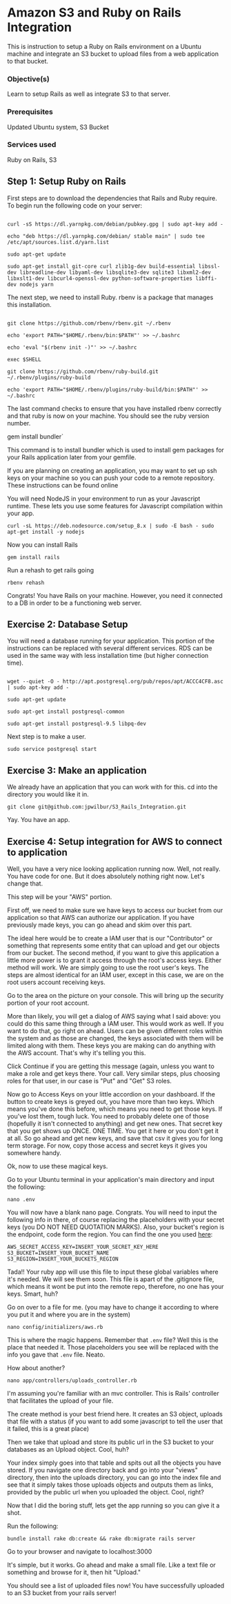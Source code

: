 # Amazon S3 and Ruby on Rails Integration



This is instruction to setup a Ruby on Rails environment on a Ubuntu machine and integrate an S3 bucket to upload files from a web application to that bucket.

### Objective(s)

Learn to setup Rails as well as integrate S3 to that server.

### Prerequisites

Updated Ubuntu system, S3 Bucket

### Services used

Ruby on Rails, S3

## Step 1: Setup Ruby on Rails

First steps are to download the dependencies that Rails and Ruby require. To begin run the following code on your server:

```curl -sL https://deb.nodesource.com/setup_8.x | sudo -E bash -

curl -sS https://dl.yarnpkg.com/debian/pubkey.gpg | sudo apt-key add -

echo "deb https://dl.yarnpkg.com/debian/ stable main" | sudo tee /etc/apt/sources.list.d/yarn.list

sudo apt-get update

sudo apt-get install git-core curl zlib1g-dev build-essential libssl-dev libreadline-dev libyaml-dev libsqlite3-dev sqlite3 libxml2-dev libxslt1-dev libcurl4-openssl-dev python-software-properties libffi-dev nodejs yarn
```



The next step, we need to install Ruby. rbenv is a package that manages this installation.

```cd

git clone https://github.com/rbenv/rbenv.git ~/.rbenv

echo 'export PATH="$HOME/.rbenv/bin:$PATH"' >> ~/.bashrc

echo 'eval "$(rbenv init -)"' >> ~/.bashrc

exec $SHELL

git clone https://github.com/rbenv/ruby-build.git ~/.rbenv/plugins/ruby-build

echo 'export PATH="$HOME/.rbenv/plugins/ruby-build/bin:$PATH"' >> ~/.bashrc
```



The last command checks to ensure that you have installed rbenv correctly and that ruby is now on your machine. You should see the ruby version number.

gem install bundler`


This command is to install bundler which is used to install gem packages for your Rails application later from your gemfile.

If you are planning on creating an application, you may want to set up ssh keys on your machine so you can push your code to a remote repository. These instructions can be found online

You will need NodeJS in your environment to run as your Javascript runtime. These lets you use some features for Javascript compilation within your app.

`curl -sL https://deb.nodesource.com/setup_8.x | sudo -E bash - sudo apt-get install -y nodejs`


Now you can install Rails

`gem install rails`


Run a rehash to get rails going

`rbenv rehash`


Congrats! You have Rails on your machine. However, you need it connected to a DB in order to be a functioning web server.

## Exercise 2: Database Setup

You will need a database running for your application. This portion of the instructions can be replaced with several different services. RDS can be used in the same way with less installation time (but higher connection time).

```sudo sh -c "echo 'deb http://apt.postgresql.org/pub/repos/apt/ xenial-pgdg main' > /etc/apt/sources.list.d/pgdg.list"

wget --quiet -O - http://apt.postgresql.org/pub/repos/apt/ACCC4CF8.asc | sudo apt-key add -

sudo apt-get update

sudo apt-get install postgresql-common

sudo apt-get install postgresql-9.5 libpq-dev
```



Next step is to make a user.

`sudo service postgresql start`


## Exercise 3: Make an application

We already have an application that you can work with for this. cd into the directory you would like it in.

`git clone git@github.com:jpwilbur/S3_Rails_Integration.git`


Yay. You have an app.

## Exercise 4: Setup integration for AWS to connect to application

Well, you have a very nice looking application running now. Well, not really. You have code for one. But it does absolutely nothing right now. Let's change that.

This step will be your "AWS" portion.

First off, we need to make sure we have keys to access our bucket from our application so that AWS can authorize our application. If you have previously made keys, you can go ahead and skim over this part.

The ideal here would be to create a IAM user that is our "Contributor" or something that represents some entity that can upload and get our objects from our bucket. The second method, if you want to give this application a little more power is to grant it access through the root's access keys. Either method will work. We are simply going to use the root user's keys. The steps are almost identical for an IAM user, except in this case, we are on the root users account receiving keys.

Go to the area on the picture on your console. This will bring up the security portion of your root account.

More than likely, you will get a dialog of AWS saying what I said above: you could do this same thing through a IAM user. This would work as well. If you want to do that, go right on ahead. Users can be given different roles within the system and as those are changed, the keys associated with them will be limited along with them. These keys you are making can do anything with the AWS account. That's why it's telling you this.

Click Continue if you are getting this message (again, unless you want to make a role and get keys there. Your call. Very similar steps, plus choosing roles for that user, in our case is "Put" and "Get" S3 roles.

Now go to Access Keys on your little accordion on your dashboard. If the button to create keys is greyed out, you have more than two keys. Which means you've done this before, which means you need to get those keys. If you've lost them, tough luck. You need to probably delete one of those (hopefully it isn't connected to anything) and get new ones. That secret key that you get shows up ONCE. ONE TIME. You get it here or you don't get it at all. So go ahead and get new keys, and save that csv it gives you for long term storage. For now, copy those access and secret keys it gives you somewhere handy.

Ok, now to use these magical keys.

Go to your Ubuntu terminal in your application's main directory and input the following:

`nano .env`


You will now have a blank nano page. Congrats. You will need to input the following info in there, of course replacing the placeholders with your secret keys (you DO NOT NEED QUOTATION MARKS). Also, your bucket's region is the endpoint, code form the region. You can find the one you used [here](https://docs.aws.amazon.com/general/latest/gr/rande.html#apigateway_region):

```AWS_ACCESS_KEY_ID=INSERT_YOUR_ACCESS_KEY_ID_HERE 
AWS_SECRET_ACCESS_KEY=INSERT_YOUR_SECRET_KEY_HERE
S3_BUCKET=INSERT_YOUR_BUCKET_NAME
S3_REGION=INSERT_YOUR_BUCKETS_REGION 
```


Tada!! Your ruby app will use this file to input these global variables where it's needed. We will see them soon. This file is apart of the .gitignore file, which means it wont be put into the remote repo, therefore, no one has your keys. Smart, huh?

Go on over to a file for me. (you may have to change it according to where you put it and where you are in the system)

`nano config/initializers/aws.rb`


This is where the magic happens. Remember that `.env` file? Well this is the place that needed it. Those placeholders you see will be replaced with the info you gave that `.env` file. Neato.

How about another?

`nano app/controllers/uploads_controller.rb`


I'm assuming you're familiar with an mvc controller. This is Rails' controller that facilitates the upload of your file.

The create method is your best friend here. It creates an S3 object, uploads that file with a status (if you want to add some javascript to tell the user that it failed, this is a great place)

Then we take that upload and store its public url in the S3 bucket to your databases as an Upload object. Cool, huh?

Your index simply goes into that table and spits out all the objects you have stored. If you navigate one directory back and go into your "views" directory, then into the uploads directory, you can go into the index file and see that it simply takes those uploads objects and outputs them as links, provided by the public url when you uploaded the object. Cool, right?

Now that I did the boring stuff, lets get the app running so you can give it a shot.

Run the following:

`bundle install rake db:create && rake db:migrate rails server`


Go to your browser and navigate to localhost:3000

It's simple, but it works. Go ahead and make a small file. Like a text file or something and browse for it, then hit "Upload."

You should see a list of uploaded files now! You have successfully uploaded to an S3 bucket from your rails server!
